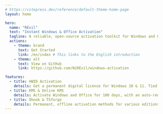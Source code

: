 ```yaml
---
# https://vitepress.dev/reference/default-theme-home-page
layout: home

hero:
  name: "REvil"
  text: "Instant Windows & Office Activation"
  tagline: A reliable, open-source activation toolkit for Windows and Office, featuring HWID, KMS, Ohook, and more. Activate in under 40 seconds!
  actions:
    - theme: brand
      text: Get Started
      link: /en/index # This links to the English introduction
    - theme: alt
      text: View on GitHub
      link: https://github.com/NiREvil/windows-activation

features:
  - title: HWID Activation
    details: Get a permanent digital license for Windows 10 & 11. Tied to your hardware, it survives reinstalls.
  - title: KMS & Online KMS
    details: Activate Windows and Office for 180 days, with an auto-renewal task for lifetime activation.
  - title: Ohook & TSforge
    details: Permanent, offline activation methods for various editions of Microsoft Office.
---
```

